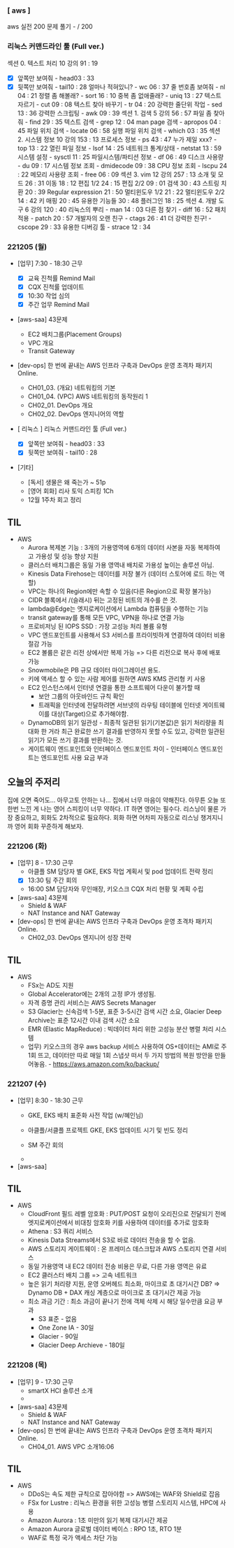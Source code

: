 ### [ aws ] 
aws 실전 200 문제 풀기
	- / 200

### 리눅스 커맨드라인 툴 (Full ver.)
섹션 0. 텍스트 처리
10 강의
91 : 19
- [x] 앞쪽만 보여줘 - head03 : 33
- [x] 뒷쪽만 보여줘 - tail10 : 28
얼마나 적혀있니? - wc
06 : 37
줄 번호좀 보여줘 - nl
04 : 21
정렬 좀 해볼래? - sort
16 : 10
중복 좀 없애줄래? - uniq
13 : 27
텍스트 자르기 - cut
09 : 08
텍스트 찾아 바꾸기 - tr
04 : 20
강력한 줄단위 작업 - sed
13 : 36
강력한 스크립팅 - awk
09 : 39
섹션 1. 검색
5 강의
56 : 57
파일 좀 찾아줘 - find
29 : 35
텍스트 검색 - grep
12 : 04
man page 검색 - apropos
04 : 45
파일 위치 검색 - locate
06 : 58
실행 파일 위치 검색 - which
03 : 35
섹션 2. 시스템 정보
10 강의
153 : 13
프로세스 정보 - ps
43 : 47
누가 제일 xxx? - top
13 : 22
열린 파일 정보 - lsof
14 : 25
네트워크 통계/상태 - netstat
13 : 59
시스템 설정 - sysctl
11 : 25
파일시스템/파티션 정보 - df
06 : 49
디스크 사용량 - du
09 : 17
시스템 정보 조회 - dmidecode
09 : 38
CPU 정보 조회 - lscpu
24 : 22
메모리 사용량 조회 - free
06 : 09
섹션 3. vim
12 강의
257 : 13
소개 및 모드
26 : 31
이동
18 : 12
편집 1/2
24 : 15
편집 2/2
09 : 01
검색
30 : 43
스트링 치환
20 : 39
Regular expression
21 : 50
멀티윈도우 1/2
21 : 22
멀티윈도우 2/2
14 : 42
키 매핑
20 : 45
유용한 기능들
30 : 48
플러그인
18 : 25
섹션 4. 개발 도구
6 강의
120 : 40
리눅스의 뿌리 - man
14 : 03
다른 점 찾기 - diff
16 : 52
패치 적용 - patch
20 : 57
개발자의 오랜 친구 - ctags
26 : 41
더 강력한 친구! - cscope
29 : 33
유용한 디버깅 툴 - strace
12 : 34

### 221205 (월)
- [업무] 7:30 - 18:30 근무
	- [x] 교육 진척률 Remind Mail
	- [x] CQX 진척률 업데이트
	- [x] 10:30 작업 심의
	- [x] 주간 업무 Remind Mail

- [aws-saa] 43문제
	- EC2 배치그룹(Placement Groups)
	- VPC 개요
	- Transit Gateway

- [dev-ops] 한 번에 끝내는 AWS 인프라 구축과 DevOps 운영 초격차 패키지 Online.
	- CH01_03. (개요) 네트워킹의 기본
	- CH01_04. (VPC) AWS 네트워킹의 동작원리 1
	- CH02_01. DevOps 개요
	- CH02_02. DevOps 엔지니어의 역할

- [ 리눅스 ] 리눅스 커맨드라인 툴 (Full ver.)
	- [x] 앞쪽만 보여줘 - head03 : 33
	- [x] 뒷쪽만 보여줘 - tail10 : 28

- [기타]
	- [독서] 생물은 왜 죽는가 ~ 51p 
	- [영어 회화] 리사 토익 스피킹 1Ch
	- 12월 1주차 회고 정리
	
## TIL
- AWS
	- Aurora 복제본 기능 : 3개의 가용영역에 6개의 데이터 사본을 자동 복제하여 고 가용성 및 성능 향상 지원
	- 클러스터 배치그룹은 동일 가용 영역내 배치로 가용성 높이는 솔루션 아님.
	- Kinesis Data Firehose는 데이터를 저장 불가 (데이터 스토어에 로드 하는 역할)
	- VPC는 하나의 Region에만 속할 수 있음(다른 Region으로 확장 불가능)
	- CIDR 블록에서 /(슬래시) 뒤는 고정된 비트의 개수를 쓴 것.
	- lambda@Edge는 엣지로케이션에서 Lambda 컴퓨팅을 수행하는 기능
	- transit gateway를 통해 모든 VPC, VPN을 하나로 연결 가능
	- 프로비저닝 된 IOPS SSD : 가장 고성능 처리 볼륨 유형
	- VPC 엔드포인트를 사용해서 S3 서비스를 프라이빗하게 연결하여 데이터 비용 절감 가능
	- EC2 볼륨은 같은 리전 상에서만 복제 가능 => 다른 리전으로 복사 후에 배포 가능
	- Snowmobile은 PB 규모 데이터 마이그레이션 용도.
	- 키에 액세스 할 수 있는 사람 제어를 원하면 AWS KMS 관리형 키 사용
	- EC2 인스턴스에서 인터넷 연결을 통한 소프트웨어 다운이 불가할 때
		- 보안 그룹의 아웃바인드 규칙 확인
		- 트래픽을 인터넷에 전달하려면 서브넷의 라우팅 테이블에 인터넷 게이트웨이를 대상(Target)으로 추가해야함.
	- DynamoDB의 읽기 일관성 - 최종적 일관된 읽기(기본값)은 읽기 처리량을 최대화 한 거라 최근 완료한 쓰기 결과를 반영하지 못할 수도 있고, 강력한 일관된 읽기가 모든 쓰기 결과를 반환하는 것.
	- 게이트웨이 엔드포인트와 인터페이스 엔드포인트 차이 - 인터페이스 엔드포인트는 엔드포인트 사용 요금 부과

## 오늘의 주저리
집에 오면 죽어도... 아무고토 안하는 나... 집에서 너무 마음이 약해진다.
아무튼 오늘 또 한번 느낀 게 나는 영어 스피킹이 너무 약하다. IT 하면 영어는 필수다. 리스닝이 물론 가장 중요하고, 회화도 2차적으로 필요하다. 회화 하면 어차피 자동으로 리스닝 챙겨지니까 영어 회화 꾸준하게 해보자.

### 221206 (화)
- [업무] 8 - 17:30 근무
	- 아클플 SM 담당자 별 GKE, EKS 작업 계획서 및 pod 업데이트 전략 정리
	- [x] 13:30 팀 주간 회의
	- 16:00 SM 담당자와 무인매장, 키오스크 CQX 처리 현황 및 계획 수립
- [aws-saa] 43문제
	- Shield & WAF
	- NAT Instance and NAT Gateway
- [dev-ops] 한 번에 끝내는 AWS 인프라 구축과 DevOps 운영 초격차 패키지 Online.
	- CH02_03. DevOps 엔지니어 성장 전략
## TIL
- AWS
	- FSx는 AD도 지원
	- Global Accelerator에는 2개의 고정 IP가 생성됨.
	- 자격 증명 관리 서비스는 AWS Secrets Manager
	- S3 Glacier는 신속검색 1-5분, 표준 3-5시간 검색 시간 소요, Glacier Deep Archive는 표준 12시간 이내 검색 시간 소요
	- EMR (Elastic MapReduce) : 빅데이터 처리 위한 고성능 분산 병렬 처리 시스템
	- 업무) 키오스크의 경우 aws backup 서비스 사용하여 OS+데이터는 AMI로 주 1회 뜨고, 데이터만 따로 매일 1회 스냅샷 떠서 두 가지 방법의 복원 방안을 만들어놓음. - https://aws.amazon.com/ko/backup/



### 221207 (수)
- [업무] 8:30 - 18:30 근무
	- GKE, EKS 배치 표준화 사전 작업 (w/혜인님) 
	- 아클플/서클플 프로젝트 GKE, EKS 업데이트 시기 및 빈도 정리 
	- SM 주간 회의

	- 
- [aws-saa]

## TIL
- AWS
	- CloudFront 필드 레벨 암호화 : PUT/POST 요청이 오리진으로 전달되기 전에 엣지로케이션에서 비대칭 암호화 키를 사용하여 데이터를 추가로 암호화
	- Athena : S3 쿼리 서비스
	- Kinesis Data Streams에서 S3로 바로 데이터 전송을 할 수 없음.
	- AWS 스토리지 게이트웨이 : 온 프레미스 데스크탑과 AWS 스토리지 연결 서비스
	- 동일 가용영역 내 EC2 데이터 전송 비용은 무료, 다른 가용 영역은 유료
	- EC2 클러스터 배치 그룹 => 고속 네트워크
	- 높은 읽기 처리량 지원, 운영 오버헤드 최소화, 마이크로 초 대기시간 DB? => Dynamo DB + DAX 캐싱 계층으로 마이크로 초 대기시간 제공 가능
	- 최소 과금 기간 : 최소 과금이 끝나기 전에 객체 삭제 시 해당 일수만큼 요금 부과
		- S3 표준 - 없음
		- One Zone IA - 30일
		- Glacier - 90일
		- Glacier Deep Archieve - 180일 



### 221208 (목)
- [업무] 9 - 17:30 근무
	- smartX HCI 솔루션 소개
	- 
- [aws-saa] 43문제
	- Shield & WAF
	- NAT Instance and NAT Gateway
- [dev-ops] 한 번에 끝내는 AWS 인프라 구축과 DevOps 운영 초격차 패키지 Online.
	- CH04_01. AWS VPC 소개16:06
## TIL
- AWS
	- DDoS는 속도 제한 규칙으로 잡아야함 => AWS에는 WAF와 Shield로 잡음
	- FSx for Lustre : 리눅스 환경을 위한 고성능 병렬 스토리지 시스템, HPC에 사용
	- Amazon Aurora : 1초 미만의 읽기 복제 대기시간 제공
	- Amazon Aurora 글로벌 데이터 베이스 : RPO 1초, RTO 1분
	- WAF로 특정 국가 액세스 차단 가능
<!--stackedit_data:
eyJoaXN0b3J5IjpbMTU4ODM2NTUwOCwtMzAwMDg4NzkzLC02OD
UyMzMwMjcsLTk3NDcyNDkyMiwtMjAyMTg2NTcwMiwtMTgwNDE1
MTExMSwxMjY2ODk1MjE1LDEzMzgyMjkxNzMsLTEyMTA3NDE3Nz
IsLTE3NTYwNTg1NiwxODk2NjUzNDc4LDY2MzcxNjY1MiwxNzI0
MzM0ODY2LDQ2NDM2NTYzNCwtNzA2MTEyODM5LC0zMDMxNjA4OT
AsMTYyNzMxNjIsMTQxOTAyMTk1NiwxOTIxOTI4NDU1LC0zNzkz
NTAyNDBdfQ==
-->